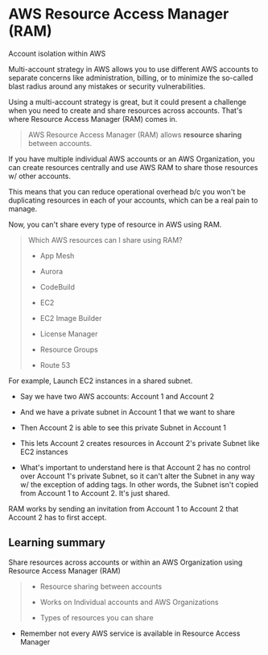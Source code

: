 # AWS Resource Access Manager (RAM)

Account isolation within AWS

Multi-account strategy in AWS allows you to use different AWS accounts to separate concerns like administration, billing, or to minimize the so-called blast radius around any mistakes or security vulnerabilities. 

Using a multi-account strategy is great, but it could present a challenge when you need to create and share resources across accounts. That's where Resource Access Manager (RAM) comes in.

> AWS Resource Access Manager (RAM) allows **resource sharing** between accounts.

If you have multiple individual AWS accounts or an AWS Organization, you can create resources centrally and use AWS RAM to share those resources w/ other accounts.

This means that you can reduce operational overhead b/c you won't be duplicating resources in each of your accounts, which can be a real pain to manage.

Now, you can't share every type of resource in AWS using RAM.

> Which AWS resources can I share using RAM?
>
> * App Mesh
>
> * Aurora
>
> * CodeBuild
>
> * EC2
>
> * EC2 Image Builder
>
> * License Manager
>
> * Resource Groups
>
> * Route 53

For example, Launch EC2 instances in a shared subnet.

* Say we have two AWS accounts: Account 1 and Account 2

* And we have a private subnet in Account 1 that we want to share

* Then Account 2 is able to see this private Subnet in Account 1

* This lets Account 2 creates resources in Account 2's private Subnet like EC2 instances

* What's important to understand here is that Account 2 has no control over Account 1's private Subnet, so it can't alter the Subnet in any way w/ the exception of adding tags. In other words, the Subnet isn't copied from Account 1 to Account 2. It's just shared.

RAM works by sending an invitation from Account 1 to Account 2 that Account 2 has to first accept.

## Learning summary

Share resources across accounts or within an AWS Organization using Resource Access Manager (RAM)

> * Resource sharing between accounts
>
> * Works on Individual accounts and AWS Organizations
>
> * Types of resources you can share

* Remember not every AWS service is available in Resource Access Manager
